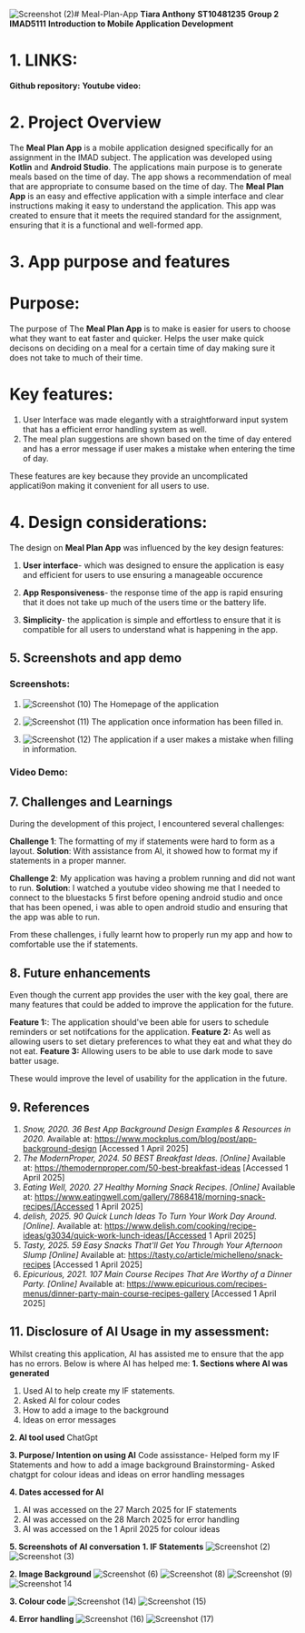 ![Screenshot (2)](https://github.com/user-attachments/assets/b06be37a-2a42-4720-a759-9af444aa7a1e)# Meal-Plan-App
**Tiara Anthony**
**ST10481235**
**Group 2**
**IMAD5111**
**Introduction to Mobile Application Development**

# 1. LINKS:
**Github repository:** 
**Youtube video:**


 # 2. Project Overview
The **Meal Plan App** is a mobile application designed specifically for an assignment in the IMAD subject.
The application was developed using **Kotlin** and **Android Studio**.
The applications main purpose is to generate meals based on the time of day. The app shows a recommendation of meal that are appropriate to consume based on the time of day. 
The **Meal Plan App** is an easy and effective application with a simple interface and clear instructions making it easy to understand the application.
This app was created to ensure that it meets the required standard for the assignment, ensuring that it is a functional and well-formed app.

 # 3. App purpose and features
# Purpose:
The purpose of The **Meal Plan App** is to make is easier for users to choose what they want to eat faster and quicker. 
Helps the user make quick decisons on deciding on a meal for a certain time of day making sure it does not take to much of their time.
# Key features:
1. User Interface was made elegantly with a straightforward input system that has a efficient error handling system as well.
2. The meal plan suggestions are shown based on the time of day entered and has a error message if user makes a mistake when entering the time of day.

These features are key because they provide an uncomplicated applicati9on making it convenient for all users to use.

 # 4. Design considerations:
The design on **Meal Plan App** was influenced by the key design features:
1. **User interface**- which was designed to ensure the application is easy and efficient for users to use ensuring a manageable occurence
   
2. **App Responsiveness**- the response time of the app is rapid ensuring that it does not take up much of the users time or the battery life.
 
3. **Simplicity**- the application is simple and effortless to ensure that it is compatible for all users to understand what is happening in the app.

  ## 5. Screenshots and app demo
### Screenshots:
1. ![Screenshot (10)](https://github.com/user-attachments/assets/371da4a0-8e13-4fe6-8302-633d83a32f1e)
   The Homepage of the application
   
3. ![Screenshot (11)](https://github.com/user-attachments/assets/0c7ef194-f0c8-4d75-ab83-4436b77a0d37)
   The application once information has been filled in.
   
5. ![Screenshot (12)](https://github.com/user-attachments/assets/c6d32c52-ffd3-4b3a-8de3-78cc61a48869)
   The application if a user makes a mistake when filling in information.

### Video Demo:


 ## 7. Challenges and Learnings
During the development of this project, I encountered several challenges:

**Challenge 1**: The formatting of my if statements were hard to form as a layout.
**Solution**: With assistance from AI, it showed how to format my if statements in a proper manner.

**Challenge 2**: My application was having a problem running and did not want to run.
**Solution**: I  watched a youtube video showing me that I needed to connect to the bluestacks 5 first before opening android studio and once that has been opened, i was able to open android                studio and ensuring that the app was able to run.

From these challenges, i fully learnt how to properly run my app and how to comfortable use the if statements.

## 8. Future enhancements
Even though the current app provides the user with the key goal, there are many features that could be added to improve the application for the future.

**Feature 1:**: The application should've been able for users to schedule reminders or set notifcations for the application.
**Feature 2:** As well as allowing users to set dietary preferences to what they eat and what they do not eat.
**Feature 3:** Allowing users to be able to use dark mode to save batter usage.

These would improve the level of usability for the application in the future.

## 9. References
1. *Snow, 2020. 36 Best App Background Design Examples & Resources in 2020.*
   Available at: https://www.mockplus.com/blog/post/app-background-design [Accessed 1 April 2025]
2. *The ModernProper, 2024. 50 BEST Breakfast Ideas. [Online]*
   Available at: https://themodernproper.com/50-best-breakfast-ideas [Accessed 1 April 2025]
3. *Eating Well, 2020. 27 Healthy Morning Snack Recipes. [Online]*
   Available at: https://www.eatingwell.com/gallery/7868418/morning-snack-recipes/[Accessed 1 April 2025]
4. *delish, 2025. 90 Quick Lunch Ideas To Turn Your Work Day Around. [Online].*
   Available at: https://www.delish.com/cooking/recipe-ideas/g3034/quick-work-lunch-ideas/[Accessed 1 April 2025]
5. *Tasty, 2025. 59 Easy Snacks That'll Get You Through Your Afternoon Slump [Online]*
   Available at: https://tasty.co/article/michelleno/snack-recipes [Accessed 1 April 2025]
6. *Epicurious, 2021. 107 Main Course Recipes That Are Worthy of a Dinner Party. [Online]*
   Available at: https://www.epicurious.com/recipes-menus/dinner-party-main-course-recipes-gallery [Accessed 1 April 2025]   


## 11. Disclosure of AI Usage in my assessment:
Whilst creating this application, AI has assisted me to ensure that the app has no errors. Below is where AI has helped me:
**1. Sections where AI was generated**
1. Used AI to help create my IF statements.
2. Asked AI for colour codes
3. How to add a image to the background
4. Ideas on error messages

**2. AI tool used**
ChatGpt

**3. Purpose/ Intention on using AI**
Code assisstance- Helped form my IF Statements and how to add a image background
Brainstorming- Asked chatgpt for colour ideas and ideas on error handling messages

**4. Dates accessed for AI**
1. AI was accessed on the 27 March 2025 for IF statements
2. AI was accessed on the 28 March 2025 for error handling 
3. AI was accessed on the 1 April 2025 for colour ideas

**5. Screenshots of AI conversation**
**1. IF Statements**
![Screenshot (2)](https://github.com/user-attachments/assets/b25d7c26-cf82-41d1-871d-f9331c3d375b)
![Screenshot (3)](https://github.com/user-attachments/assets/ad48617b-0ea4-482a-a6ab-88430997be52)

**2. Image Background**
![Screenshot (6)](https://github.com/user-attachments/assets/72751393-36e6-45f1-b0d7-764db80ebe34)
![Screenshot (8)](https://github.com/user-attachments/assets/dc8f1823-cc9c-406a-a0ab-28a597975b40)
![Screenshot (9)](https://github.com/user-attachments/assets/cd92dd19-5977-47ba-9e91-431668dbd39b)
![Screenshot 14](https://github.com/user-attachments/assets/af6fcc84-ff9a-4d92-8285-531535bffa94)

**3. Colour code**
![Screenshot (14)](https://github.com/user-attachments/assets/ef664c84-98ba-4991-ab14-472e1cfd195c)
![Screenshot (15)](https://github.com/user-attachments/assets/2dd7a23a-0d12-4cac-b5ad-9ca2fd25b0ae)

**4. Error handling**
![Screenshot (16)](https://github.com/user-attachments/assets/536ea7ce-84a7-403d-be0d-0f7ce15dabf8)
![Screenshot (17)](https://github.com/user-attachments/assets/1da8bce7-fb66-4383-b385-466eac3159a0)















   





